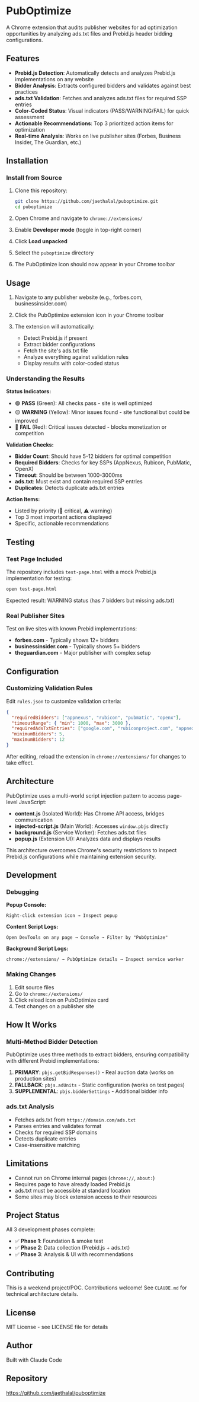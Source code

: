 # PubOptimize

A Chrome extension that audits publisher websites for ad optimization opportunities by analyzing ads.txt files and Prebid.js header bidding configurations.

## Features

- **Prebid.js Detection**: Automatically detects and analyzes Prebid.js implementations on any website
- **Bidder Analysis**: Extracts configured bidders and validates against best practices
- **ads.txt Validation**: Fetches and analyzes ads.txt files for required SSP entries
- **Color-Coded Status**: Visual indicators (PASS/WARNING/FAIL) for quick assessment
- **Actionable Recommendations**: Top 3 prioritized action items for optimization
- **Real-time Analysis**: Works on live publisher sites (Forbes, Business Insider, The Guardian, etc.)

## Installation

### Install from Source

1. Clone this repository:
   ```bash
   git clone https://github.com/jaethalal/puboptimize.git
   cd puboptimize
   ```

2. Open Chrome and navigate to `chrome://extensions/`

3. Enable **Developer mode** (toggle in top-right corner)

4. Click **Load unpacked**

5. Select the `puboptimize` directory

6. The PubOptimize icon should now appear in your Chrome toolbar

## Usage

1. Navigate to any publisher website (e.g., forbes.com, businessinsider.com)

2. Click the PubOptimize extension icon in your Chrome toolbar

3. The extension will automatically:
   - Detect Prebid.js if present
   - Extract bidder configurations
   - Fetch the site's ads.txt file
   - Analyze everything against validation rules
   - Display results with color-coded status

### Understanding the Results

**Status Indicators:**
- 🟢 **PASS** (Green): All checks pass - site is well optimized
- 🟡 **WARNING** (Yellow): Minor issues found - site functional but could be improved
- 🔴 **FAIL** (Red): Critical issues detected - blocks monetization or competition

**Validation Checks:**
- **Bidder Count**: Should have 5-12 bidders for optimal competition
- **Required Bidders**: Checks for key SSPs (AppNexus, Rubicon, PubMatic, OpenX)
- **Timeout**: Should be between 1000-3000ms
- **ads.txt**: Must exist and contain required SSP entries
- **Duplicates**: Detects duplicate ads.txt entries

**Action Items:**
- Listed by priority (🔴 critical, ⚠️ warning)
- Top 3 most important actions displayed
- Specific, actionable recommendations

## Testing

### Test Page Included

The repository includes `test-page.html` with a mock Prebid.js implementation for testing:

```bash
open test-page.html
```

Expected result: WARNING status (has 7 bidders but missing ads.txt)

### Real Publisher Sites

Test on live sites with known Prebid implementations:
- **forbes.com** - Typically shows 12+ bidders
- **businessinsider.com** - Typically shows 5+ bidders
- **theguardian.com** - Major publisher with complex setup

## Configuration

### Customizing Validation Rules

Edit `rules.json` to customize validation criteria:

```json
{
  "requiredBidders": ["appnexus", "rubicon", "pubmatic", "openx"],
  "timeoutRange": { "min": 1000, "max": 3000 },
  "requiredAdsTxtEntries": ["google.com", "rubiconproject.com", "appnexus.com", "pubmatic.com"],
  "minimumBidders": 5,
  "maximumBidders": 12
}
```

After editing, reload the extension in `chrome://extensions/` for changes to take effect.

## Architecture

PubOptimize uses a multi-world script injection pattern to access page-level JavaScript:

- **content.js** (Isolated World): Has Chrome API access, bridges communication
- **injected-script.js** (Main World): Accesses `window.pbjs` directly
- **background.js** (Service Worker): Fetches ads.txt files
- **popup.js** (Extension UI): Analyzes data and displays results

This architecture overcomes Chrome's security restrictions to inspect Prebid.js configurations while maintaining extension security.

## Development

### Debugging

**Popup Console:**
```
Right-click extension icon → Inspect popup
```

**Content Script Logs:**
```
Open DevTools on any page → Console → Filter by "PubOptimize"
```

**Background Script Logs:**
```
chrome://extensions/ → PubOptimize details → Inspect service worker
```

### Making Changes

1. Edit source files
2. Go to `chrome://extensions/`
3. Click reload icon on PubOptimize card
4. Test changes on a publisher site

## How It Works

### Multi-Method Bidder Detection

PubOptimize uses three methods to extract bidders, ensuring compatibility with different Prebid implementations:

1. **PRIMARY**: `pbjs.getBidResponses()` - Real auction data (works on production sites)
2. **FALLBACK**: `pbjs.adUnits` - Static configuration (works on test pages)
3. **SUPPLEMENTAL**: `pbjs.bidderSettings` - Additional bidder info

### ads.txt Analysis

- Fetches ads.txt from `https://domain.com/ads.txt`
- Parses entries and validates format
- Checks for required SSP domains
- Detects duplicate entries
- Case-insensitive matching

## Limitations

- Cannot run on Chrome internal pages (`chrome://`, `about:`)
- Requires page to have already loaded Prebid.js
- ads.txt must be accessible at standard location
- Some sites may block extension access to their resources

## Project Status

All 3 development phases complete:
- ✅ **Phase 1**: Foundation & smoke test
- ✅ **Phase 2**: Data collection (Prebid.js + ads.txt)
- ✅ **Phase 3**: Analysis & UI with recommendations

## Contributing

This is a weekend project/POC. Contributions welcome! See `CLAUDE.md` for technical architecture details.

## License

MIT License - see LICENSE file for details

## Author

Built with Claude Code

## Repository

https://github.com/jaethalal/puboptimize
